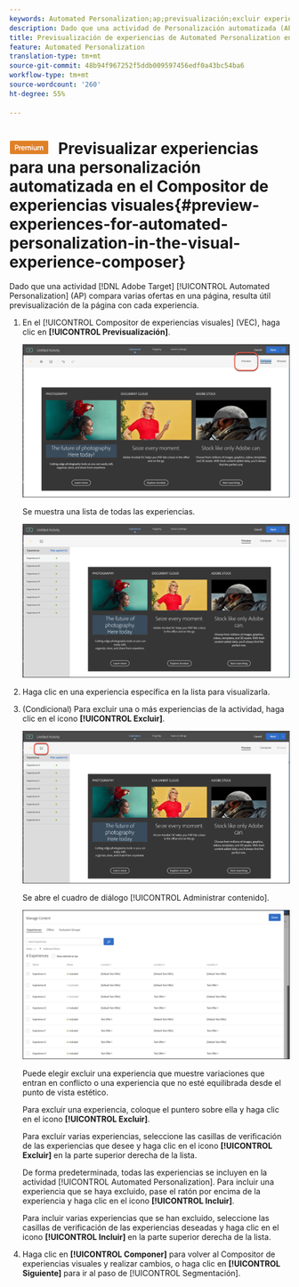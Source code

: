 ```yaml
---
keywords: Automated Personalization;ap;previsualización;excluir experiencia;
description: Dado que una actividad de Personalización automatizada (AP) compara varias ofertas en una página, resulta útil previsualizar la página con cada experiencia.
title: Previsualización de experiencias de Automated Personalization en el Compositor de experiencias visuales (VEC)
feature: Automated Personalization
translation-type: tm+mt
source-git-commit: 48b94f967252f5ddb009597456edf0a43bc54ba6
workflow-type: tm+mt
source-wordcount: '260'
ht-degree: 55%

---
```



# ![PREMIUM](/help/assets/premium.png) Previsualizar experiencias para una personalización automatizada en el Compositor de experiencias visuales{#preview-experiences-for-automated-personalization-in-the-visual-experience-composer}

Dado que una actividad [!DNL Adobe Target] [!UICONTROL Automated Personalization] (AP) compara varias ofertas en una página, resulta útil previsualización de la página con cada experiencia.

1. En el [!UICONTROL Compositor de experiencias visuales] (VEC), haga clic en **[!UICONTROL Previsualización]**.

   ![Icono de vista previa](/help/c-activities/t-automated-personalization/assets/preview.png)

   Se muestra una lista de todas las experiencias.

   ![Previsualizar experiencias](/help/c-activities/t-automated-personalization/assets/ap_preview-new.png)

1. Haga clic en una experiencia específica en la lista para visualizarla.

1. (Condicional) Para excluir una o más experiencias de la actividad, haga clic en el icono **[!UICONTROL Excluir]**.

   ![Icono Excluir](/help/c-activities/t-automated-personalization/assets/ap_exclude-new.png)

   Se abre el cuadro de diálogo [!UICONTROL Administrar contenido].

   ![Cuadro de diálogo Administrar contenido](/help/c-activities/t-automated-personalization/assets/preview-exclude.png)

   Puede elegir excluir una experiencia que muestre variaciones que entran en conflicto o una experiencia que no esté equilibrada desde el punto de vista estético.

   Para excluir una experiencia, coloque el puntero sobre ella y haga clic en el icono **[!UICONTROL Excluir]**.

   Para excluir varias experiencias, seleccione las casillas de verificación de las experiencias que desee y haga clic en el icono **[!UICONTROL Excluir]** en la parte superior derecha de la lista.

   De forma predeterminada, todas las experiencias se incluyen en la actividad [!UICONTROL Automated Personalization]. Para incluir una experiencia que se haya excluido, pase el ratón por encima de la experiencia y haga clic en el icono **[!UICONTROL Incluir]**.

   Para incluir varias experiencias que se han excluido, seleccione las casillas de verificación de las experiencias deseadas y haga clic en el icono **[!UICONTROL Incluir]** en la parte superior derecha de la lista.

1. Haga clic en **[!UICONTROL Componer]** para volver al Compositor de experiencias visuales y realizar cambios, o haga clic en **[!UICONTROL Siguiente]** para ir al paso de [!UICONTROL Segmentación].
